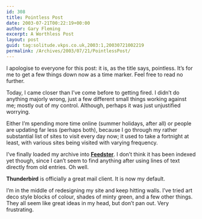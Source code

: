 ```yaml
---
id: 308
title: Pointless Post
date: 2003-07-21T00:22:19+00:00
author: Gary Fleming
excerpt: A Worthless Post
layout: post
guid: tag:solitude.vkps.co.uk,2003:1,20030721002219
permalink: /Archives/2003/07/21/PointlessPost/
---
```

I apologise to everyone for this post: it is, as the title says, pointless. It&#8217;s for me to get a few things down now as a time marker. Feel free to read no further.

Today, I came closer than I&#8217;ve come before to getting fired. I didn&#8217;t do anything majorly wrong, just a few different small things working against me; mostly out of my control. Although, perhaps it was just unjustified worrying.

Either I&#8217;m spending more time online (summer holidays, after all) or people are updating far less (perhaps both), because I go through my rather substantial list of sites to visit every day now; it used to take a fortnight at least, with various sites being visited with varying frequency.

I&#8217;ve finally loaded my archive into [**Feedster**](http:/www.feedster.com). I don&#8217;t think it has been indexed yet though, since I can&#8217;t seem to find anything after using lines of text directly from old entries. Oh well.

**Thunderbird** is officially a great mail client. It is now my default.

I&#8217;m in the middle of redesigning my site and keep hitting walls. I&#8217;ve tried art deco style blocks of colour, shades of minty green, and a few other things. They all seem like great ideas in my head, but don&#8217;t pan out. Very frustrating.